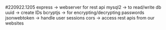 #220922.1205
express -> webserver for rest api
mysql2 -> to read/write db
uuid -> create IDs
bcryptjs -> for encrypting/decrypting passwords
jsonwebtoken -> handle user sessions
cors -> access rest apis from our websites
